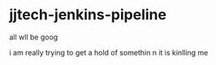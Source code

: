 # jjtech-jenkins-pipeline


all wll be goog

i am really  trying to get a  hold of somethin n it is kinlling me
